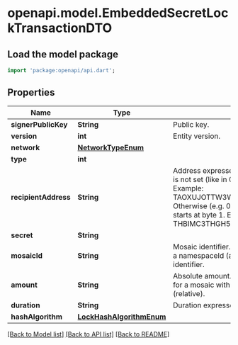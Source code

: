 # openapi.model.EmbeddedSecretLockTransactionDTO

## Load the model package
```dart
import 'package:openapi/api.dart';
```

## Properties
Name | Type | Description | Notes
------------ | ------------- | ------------- | -------------
**signerPublicKey** | **String** | Public key. | 
**version** | **int** | Entity version. | 
**network** | [**NetworkTypeEnum**](NetworkTypeEnum.md) |  | 
**type** | **int** |  | 
**recipientAddress** | **String** | Address expressed in Base32 format. If the bit 0 of byte 0 is not set (like in 0x90), then it is a regular address. Example: TAOXUJOTTW3W5XTBQMQEX3SQNA6MCUVGXLXR3TA.  Otherwise (e.g. 0x91) it represents a namespace id which starts at byte 1. Example: THBIMC3THGH5RUYAAAAAAAAAAAAAAAAAAAAAAAA  | 
**secret** | **String** |  | 
**mosaicId** | **String** | Mosaic identifier. If the most significant bit of byte 0 is set, a namespaceId (alias) is used instead of the real mosaic identifier.  | 
**amount** | **String** | Absolute amount. An amount of 123456789 (absolute) for a mosaic with divisibility 6 means 123.456789 (relative). | 
**duration** | **String** | Duration expressed in number of blocks. | 
**hashAlgorithm** | [**LockHashAlgorithmEnum**](LockHashAlgorithmEnum.md) |  | 

[[Back to Model list]](../README.md#documentation-for-models) [[Back to API list]](../README.md#documentation-for-api-endpoints) [[Back to README]](../README.md)


